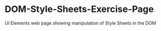 # DOM-Style-Sheets-Exercise-Page
UI Elements web page showing manipulation of Style Sheets in the DOM
